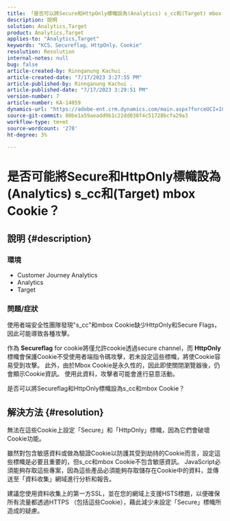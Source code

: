 ```yaml
---
title: 「是否可以將Secure和HttpOnly標幟設為(Analytics) s_cc和(Target) mbox Cookie？」
description: 說明
solution: Analytics,Target
product: Analytics,Target
applies-to: "Analytics,Target"
keywords: "KCS、Secureflag、HttpOnly、Cookie"
resolution: Resolution
internal-notes: null
bug: false
article-created-by: Rinnganung Kachui .
article-created-date: "7/17/2023 3:27:55 PM"
article-published-by: Rinnganung Kachui .
article-published-date: "7/17/2023 3:29:51 PM"
version-number: 7
article-number: KA-14059
dynamics-url: "https://adobe-ent.crm.dynamics.com/main.aspx?forceUCI=1&pagetype=entityrecord&etn=knowledgearticle&id=eaa2a47a-b624-ee11-9cbd-6045bd006b4b"
source-git-commit: 80be1a59aeadd9b1c22dd038f4c51728bcfa29a3
workflow-type: tm+mt
source-wordcount: '278'
ht-degree: 3%

---
```


# 是否可能將Secure和HttpOnly標幟設為(Analytics) s_cc和(Target) mbox Cookie？

## 說明 {#description}


### <b>環境</b>

- Customer Journey Analytics
- Analytics
- Target




### 問題/症狀



使用者端安全性團隊發現&quot;s_cc&quot;和mbox Cookie缺少HttpOnly和Secure Flags，因此可能導致各種攻擊。

作為 <b>Secureflag</b> for cookie將僅允許cookie透過secure channel，而 <b>HttpOnly</b> 標幟會保護Cookie不受使用者端指令碼攻擊，若未設定這些標幟，將使Cookie容易受到攻擊。 此外，由於Mbox Cookie是永久性的，因此即使關閉瀏覽器後，仍會顯示Cookie資訊。 使用此資料，攻擊者可能會進行惡意活動。

是否可以將Secureflag和HttpOnly標幟設為s_cc和mbox Cookie？


## 解決方法 {#resolution}


無法在這些Cookie上設定「Secure」和「HttpOnly」標幟，因為它們會破壞Cookie功能。

雖然對包含敏感資料或做為驗證Cookie以防護其受到劫持的Cookie而言，設定這些標幟是必要且重要的，但s_cc和mbox Cookie不包含敏感資訊。 JavaScript必須能夠存取這些專案，因為這些產品必須能夠存取儲存在Cookie中的資料，並傳送至「資料收集」網域進行分析和報告。

建議您使用資料收集上的第一方SSL，並在您的網域上支援HSTS標題，以便確保所有流量都透過HTTPS （包括這些Cookie），藉此減少未設定「Secure」標幟所造成的疑慮。
